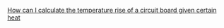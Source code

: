 [How can I calculate the temperature rise of a circuit board given certain heat](http://engineering.stackexchange.com/questions/2217/how-can-i-calculate-the-temperature-rise-of-a-circuit-board-for-a-given-power-di)
